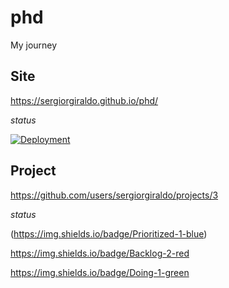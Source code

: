 # phd

My journey

## Site

https://sergiorgiraldo.github.io/phd/

*status*

[![Deployment](https://github.com/sergiorgiraldo/phd/actions/workflows/jekyll.yml/badge.svg)](https://github.com/sergiorgiraldo/phd/actions/workflows/jekyll.yml)

## Project

https://github.com/users/sergiorgiraldo/projects/3 

*status*

(https://img.shields.io/badge/Prioritized-1-blue)

https://img.shields.io/badge/Backlog-2-red

https://img.shields.io/badge/Doing-1-green
